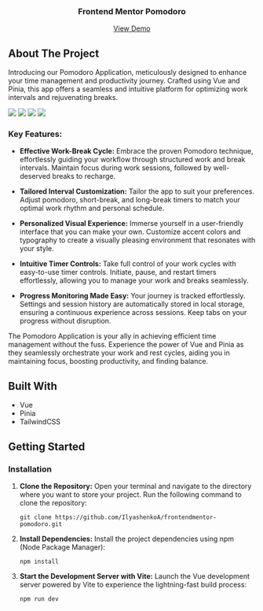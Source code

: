 <br/>
<p align="center">
  <h3 align="center">Frontend Mentor Pomodoro</h3>

  <p align="center">
    <a href="https://frontendmentor-pomodoro.vercel.app/">View Demo</a>
  </p>
</p>



## About The Project

Introducing our Pomodoro Application, meticulously designed to enhance your time management and productivity journey. Crafted using Vue and Pinia, this app offers a seamless and intuitive platform for optimizing work intervals and rejuvenating breaks.

<img src="https://github.com/IlyashenkoA/frontendmentor-pomodoro/assets/12977611/1b3244cd-d55b-44e6-a82b-f15f2ec8dce3" />
<img src="https://github.com/IlyashenkoA/frontendmentor-pomodoro/assets/12977611/2fe28f3b-0e90-47c1-8ce2-c3b8dcbc75ad" />
<img src="https://github.com/IlyashenkoA/frontendmentor-pomodoro/assets/12977611/b71329b0-3e3c-40b3-a149-ecb51303361b" />
<img src="https://github.com/IlyashenkoA/frontendmentor-pomodoro/assets/12977611/2fd1a5d7-c77d-49ab-b3bf-6df7234c8056" />




### Key Features:

* <b>Effective Work-Break Cycle:</b> Embrace the proven Pomodoro technique, effortlessly guiding your workflow through structured work and break intervals. Maintain focus during work sessions, followed by well-deserved breaks to recharge.

* <b>Tailored Interval Customization:</b> Tailor the app to suit your preferences. Adjust pomodoro, short-break, and long-break timers to match your optimal work rhythm and personal schedule.

* <b>Personalized Visual Experience:</b> Immerse yourself in a user-friendly interface that you can make your own. Customize accent colors and typography to create a visually pleasing environment that resonates with your style.

* <b>Intuitive Timer Controls:</b> Take full control of your work cycles with easy-to-use timer controls. Initiate, pause, and restart timers effortlessly, allowing you to manage your work and breaks seamlessly.

* <b>Progress Monitoring Made Easy:</b> Your journey is tracked effortlessly. Settings and session history are automatically stored in local storage, ensuring a continuous experience across sessions. Keep tabs on your progress without disruption.

The Pomodoro Application is your ally in achieving efficient time management without the fuss. Experience the power of Vue and Pinia as they seamlessly orchestrate your work and rest cycles, aiding you in maintaining focus, boosting productivity, and finding balance.

## Built With

* Vue
* Pinia
* TailwindCSS

## Getting Started


### Installation

1. **Clone the Repository:**
   Open your terminal and navigate to the directory where you want to store your project. Run the following command to clone the repository:
   ```
   git clone https://github.com/IlyashenkoA/frontendmentor-pomodoro.git
   ```

2. **Install Dependencies:**
   Install the project dependencies using npm (Node Package Manager):
   ```
   npm install
   ```

3. **Start the Development Server with Vite:**
   Launch the Vue development server powered by Vite to experience the lightning-fast build process:
   ```
   npm run dev
   ```
